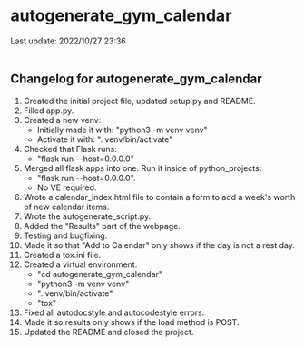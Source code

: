 # autogenerate_gym_calendar
Last update: 2022/10/27 23:36
<br><br>

## Changelog for autogenerate_gym_calendar

1. Created the initial project file, updated setup.py and README.
2. Filled app.py.
3. Created a new venv:
    - Initially made it with: "python3 -m venv venv"
    - Activate it with: ". venv/bin/activate"
4. Checked that Flask runs:
    - "flask run --host=0.0.0.0"
5. Merged all flask apps into one. Run it inside of python_projects:
    - "flask run --host=0.0.0.0".
    - No VE required.
6. Wrote a calendar_index.html file to contain a form to add a week's worth of new calendar items.
7. Wrote the autogenerate_script.py.
8. Added the "Results" part of the webpage.
9. Testing and bugfixing.
10. Made it so that "Add to Calendar" only shows if the day is not a rest day.
11. Created a tox.ini file.
12. Created a virtual environment.
    - "cd autogenerate_gym_calendar"
    - "python3 -m venv venv"
    - ". venv/bin/activate"
    - "tox"
13. Fixed all autodocstyle and autocodestyle errors.
14. Made it so results only shows if the load method is POST.
15. Updated the README and closed the project.
